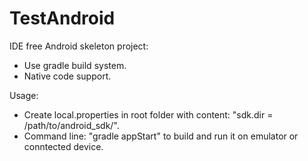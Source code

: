 TestAndroid
===========

IDE free Android skeleton project:

- Use gradle build system.
- Native code support.


Usage:

- Create local.properties in root folder with content: "sdk.dir = /path/to/android_sdk/".
- Command line: "gradle appStart" to build and run it on emulator or conntected device.
